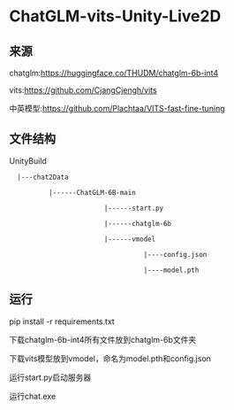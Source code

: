 # ChatGLM-vits-Unity-Live2D

## 来源
chatglm:https://huggingface.co/THUDM/chatglm-6b-int4

vits:https://github.com/CjangCjengh/vits

中英模型:https://github.com/Plachtaa/VITS-fast-fine-tuning


## 文件结构
UnityBuild

      |---chat2Data

              |------ChatGLM-6B-main

                            |------start.py

                            |------chatglm-6b

                            |------vmodel

                                      |----config.json

                                      |----model.pth

## 运行

pip install -r requirements.txt

下载chatglm-6b-int4所有文件放到chatglm-6b文件夹

下载vits模型放到vmodel，命名为model.pth和config.json

运行start.py启动服务器

运行chat.exe

